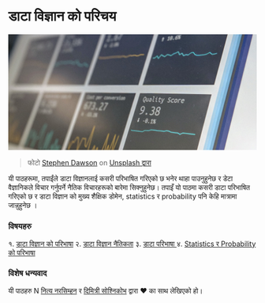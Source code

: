 # डाटा विज्ञान को परिचय

![कार्यमा डाटा](../images/data.jpg)
> फोटो <a href="https://unsplash.com/@dawson2406?utm_source=unsplash&utm_medium=referral&utm_content=creditCopyText">Stephen Dawson</a> on <a href="https://unsplash.com/s/photos/data?utm_source=unsplash&utm_medium=referral&utm_content=creditCopyText">Unsplash द्वारा</a>

यी पाठहरूमा, तपाईंले डाटा विज्ञानलाई कसरी परिभाषित गरिएको छ भनेर थाहा  पाउनुहुनेछ  र डेटा वैज्ञानिकले विचार गर्नुपर्ने नैतिक विचारहरूको बारेमा सिक्नुहुनेछ। तपाइँ यो पाठमा कसरी डाटा परिभाषित गरिएको छ र  डाटा विज्ञान को मुख्य शैक्षिक डोमेन, statistics र probability  पनि केहि मात्रामा  जान्नुहुनेछ ।

### विषयहरु

१. [डाटा विज्ञान को परिभाषा](01-defining-data-science/README.md)
२. [डाटा विज्ञान नैतिकता](02-ethics/README.md)
३. [डाटा परिभाषा ](03-defining-data/README.md)
४. [Statistics र Probability को परिभाषा](04-stats-and-probability/README.md)

### विशेष धन्यवाद
यी पाठहरु N [नित्य नरसिम्हन](https://twitter.com/nitya) र [दिमित्री सोश्निकोभ](https://twitter.com/shwars) द्वारा ❤️ का साथ लेखिएको हो।
